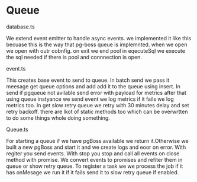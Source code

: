 # Queue

database.ts

We extend event emitter to handle async events. we implemented it like this becuase this is the way that pg-boss queue is implemnted. when we open we open with outr cobnfig. on exit we end pool in eqecuteSql we execute the sql needed if there is pool and connnection is open.

event.ts

This creates base event to send to queue. In batch send we pass it meesage get queue options and add add it to the queue using insert. In send if pgqueue not avilable send error with payload for metrics after that using queue instyance we send event we log metrics if it fails we log metrics too.  In get slow retry queue we retry  with 30 minutes delay and set retry backoff. there are lkot of static methods too which can be overwrtten to do some things whole doing something.

Queue.ts

For starting a queue if we have pgBoss available we return it.Otherwise we built a new pgBoss and start it and we create logs and eoor on error. With regiter you send events. With stop you stop and call all events on close method with promise. We convert events to promises and refiter them in queue or show retry queue. To register a task we we process the job if it has onMesage we run it if it fails send it to slow retry queue if enabled.